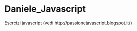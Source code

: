 Daniele_Javascript
==================

Esercizi javascript (vedi http://passionejavascript.blogspot.it/)
